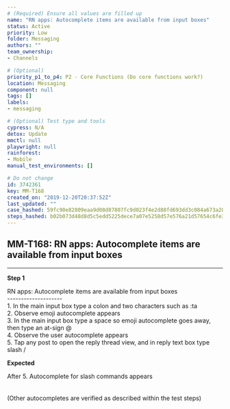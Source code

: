 ```yaml
---
# (Required) Ensure all values are filled up
name: "RN apps: Autocomplete items are available from input boxes"
status: Active
priority: Low
folder: Messaging
authors: ""
team_ownership: 
- Channels

# (Optional)
priority_p1_to_p4: P2 - Core Functions (Do core functions work?)
location: Messaging
component: null
tags: []
labels: 
- messaging

# (Optional) Test type and tools
cypress: N/A
detox: Update
mmctl: null
playwright: null
rainforest: 
- Mobile
manual_test_environments: []

# Do not change
id: 3742361
key: MM-T168
created_on: "2019-12-20T20:37:52Z"
last_updated: ""
case_hashed: 59fc90e82809eaa9d08d87807fc9d023f4e2d88fd693dd3c084a673a28c4370e30e60dcf82a1d0c8da1b3a9ee26a3c1a
steps_hashed: b02b073d48d8d5c5edd5225dece7a07e5258d57e576a21d57654c6fe3c76092751b55bfa2844f2d91e430ec2f1b940cc
---
```


<!-- (Auto-generated) Based on frontmatter's "key" and "name" -->

## MM-T168: RN apps: Autocomplete items are available from input boxes

---

**Step 1**

RN apps: Autocomplete items are available from input boxes\
\--------------------\
1\. In the main input box type a colon and two characters such as :ta\
2\. Observe emoji autocomplete appears\
3\. In the main input box type a space so emoji autocomplete goes away, then type an at-sign @\
4\. Observe the user autocomplete appears\
5\. Tap any post to open the reply thread view, and in reply text box type slash /

**Expected**

After 5. Autocomplete for slash commands appears\
\
\
(Other autocompletes are verified as described within the test steps)
